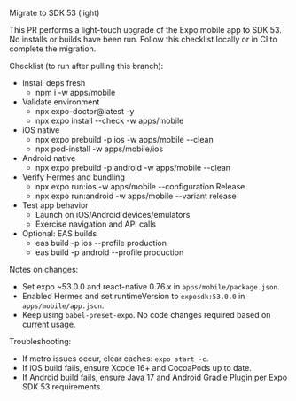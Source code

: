 Migrate to SDK 53 (light)

This PR performs a light-touch upgrade of the Expo mobile app to SDK 53. No installs or builds have been run. Follow this checklist locally or in CI to complete the migration.

Checklist (to run after pulling this branch):

- Install deps fresh
  - npm i -w apps/mobile
- Validate environment
  - npx expo-doctor@latest -y
  - npx expo install --check -w apps/mobile
- iOS native
  - npx expo prebuild -p ios -w apps/mobile --clean
  - npx pod-install -w apps/mobile/ios
- Android native
  - npx expo prebuild -p android -w apps/mobile --clean
- Verify Hermes and bundling
  - npx expo run:ios -w apps/mobile --configuration Release
  - npx expo run:android -w apps/mobile --variant release
- Test app behavior
  - Launch on iOS/Android devices/emulators
  - Exercise navigation and API calls
- Optional: EAS builds
  - eas build -p ios --profile production
  - eas build -p android --profile production

Notes on changes:

- Set expo ~53.0.0 and react-native 0.76.x in `apps/mobile/package.json`.
- Enabled Hermes and set runtimeVersion to `exposdk:53.0.0` in `apps/mobile/app.json`.
- Keep using `babel-preset-expo`. No code changes required based on current usage.

Troubleshooting:

- If metro issues occur, clear caches: `expo start -c`.
- If iOS build fails, ensure Xcode 16+ and CocoaPods up to date.
- If Android build fails, ensure Java 17 and Android Gradle Plugin per Expo SDK 53 requirements.
